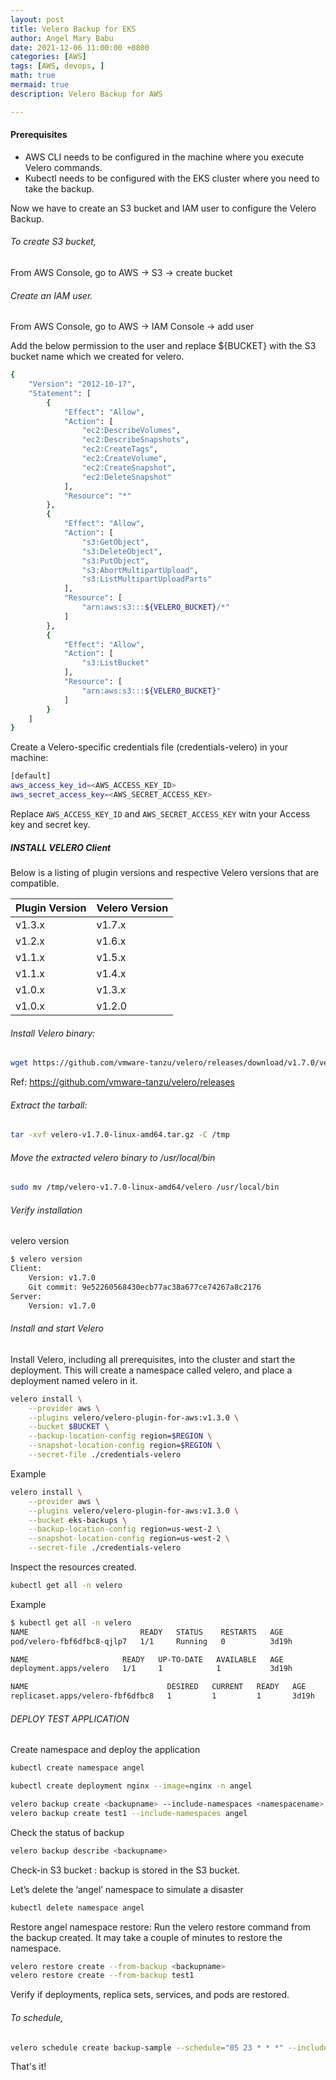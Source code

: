 ```yaml
---
layout: post
title: Velero Backup for EKS
author: Angel Mary Babu
date: 2021-12-06 11:00:00 +0800
categories: [AWS]
tags: [AWS, devops, ]
math: true
mermaid: true
description: Velero Backup for AWS

---
```

#### Prerequisites
* AWS CLI needs to be configured in the machine where you execute Velero commands.
* Kubectl needs to be configured with the EKS cluster where you need to take the backup.

Now we have to create an S3 bucket and IAM user to configure the Velero Backup.

######  To create S3 bucket,

From AWS Console,
go to AWS -> S3 -> create bucket

###### Create an IAM user.

From AWS Console,
go to AWS -> IAM Console -> add user

Add the below permission to the user and replace ${BUCKET} with the S3 bucket name which we created for velero.

```bash
{
    "Version": "2012-10-17",
    "Statement": [
        {
            "Effect": "Allow",
            "Action": [
                "ec2:DescribeVolumes",
                "ec2:DescribeSnapshots",
                "ec2:CreateTags",
                "ec2:CreateVolume",
                "ec2:CreateSnapshot",
                "ec2:DeleteSnapshot"
            ],
            "Resource": "*"
        },
        {
            "Effect": "Allow",
            "Action": [
                "s3:GetObject",
                "s3:DeleteObject",
                "s3:PutObject",
                "s3:AbortMultipartUpload",
                "s3:ListMultipartUploadParts"
            ],
            "Resource": [
                "arn:aws:s3:::${VELERO_BUCKET}/*"
            ]
        },
        {
            "Effect": "Allow",
            "Action": [
                "s3:ListBucket"
            ],
            "Resource": [
                "arn:aws:s3:::${VELERO_BUCKET}"
            ]
        }
    ]
}
```
Create a Velero-specific credentials file (credentials-velero) in your machine:

```bash
[default]
aws_access_key_id=<AWS_ACCESS_KEY_ID>
aws_secret_access_key=<AWS_SECRET_ACCESS_KEY>
```

Replace `AWS_ACCESS_KEY_ID` and `AWS_SECRET_ACCESS_KEY` witn your Access key and secret key.

##### INSTALL VELERO Client

Below is a listing of plugin versions and respective Velero versions that are compatible.

| Plugin Version  | Velero Version |
|-----------------|----------------|
| v1.3.x          | v1.7.x         |
| v1.2.x          | v1.6.x         |
| v1.1.x          | v1.5.x         |
| v1.1.x          | v1.4.x         |
| v1.0.x          | v1.3.x         |
| v1.0.x          | v1.2.0         |

###### Install Velero binary:

```bash
wget https://github.com/vmware-tanzu/velero/releases/download/v1.7.0/velero-v1.7.0-linux-amd64.tar.gz
```
Ref: https://github.com/vmware-tanzu/velero/releases

###### Extract the tarball:

```bash
tar -xvf velero-v1.7.0-linux-amd64.tar.gz -C /tmp
```
###### Move the extracted velero binary to /usr/local/bin

```bash
sudo mv /tmp/velero-v1.7.0-linux-amd64/velero /usr/local/bin
```
###### Verify installation
velero version
```bash
$ velero version
Client:
	Version: v1.7.0
	Git commit: 9e52260568430ecb77ac38a677ce74267a8c2176
Server:
	Version: v1.7.0
```

###### Install and start Velero

Install Velero, including all prerequisites, into the cluster and start the deployment. This will create a namespace called velero, and place a deployment named velero in it.
```bash
velero install \
    --provider aws \
    --plugins velero/velero-plugin-for-aws:v1.3.0 \
    --bucket $BUCKET \
    --backup-location-config region=$REGION \
    --snapshot-location-config region=$REGION \
    --secret-file ./credentials-velero
```

Example
```bash
velero install \
    --provider aws \
    --plugins velero/velero-plugin-for-aws:v1.3.0 \
    --bucket eks-backups \
    --backup-location-config region=us-west-2 \
    --snapshot-location-config region=us-west-2 \
    --secret-file ./credentials-velero
```

Inspect the resources created.
```bash
kubectl get all -n velero
```
Example
```bash
$ kubectl get all -n velero
NAME                         READY   STATUS    RESTARTS   AGE
pod/velero-fbf6dfbc8-qjlp7   1/1     Running   0          3d19h

NAME                     READY   UP-TO-DATE   AVAILABLE   AGE
deployment.apps/velero   1/1     1            1           3d19h

NAME                               DESIRED   CURRENT   READY   AGE
replicaset.apps/velero-fbf6dfbc8   1         1         1       3d19h
```

###### DEPLOY TEST APPLICATION
Create namespace and deploy the application
```bash
kubectl create namespace angel

kubectl create deployment nginx --image=nginx -n angel
```

```bash
velero backup create <backupname> --include-namespaces <namespacename>
velero backup create test1 --include-namespaces angel
```

Check the status of backup
```bash
velero backup describe <backupname>
```
Check-in S3 bucket :
backup is stored in the S3 bucket.


Let’s delete the ‘angel’ namespace to simulate a disaster
```bash
kubectl delete namespace angel
```
Restore angel namespace
restore:
Run the velero restore command from the backup created. It may take a couple of minutes to restore the namespace.
```bash
velero restore create --from-backup <backupname>
velero restore create --from-backup test1
```
Verify if deployments, replica sets, services, and pods are restored.


###### To schedule,

```bash
velero schedule create backup-sample --schedule="05 23 * * *" --include-namespaces sample
```

That's it!
